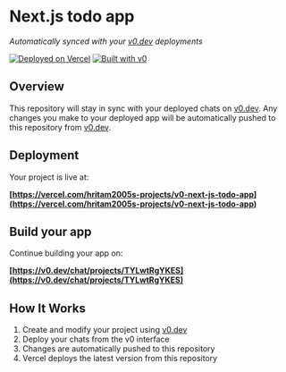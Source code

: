 # Next.js todo app

*Automatically synced with your [v0.dev](https://v0.dev) deployments*

[![Deployed on Vercel](https://img.shields.io/badge/Deployed%20on-Vercel-black?style=for-the-badge&logo=vercel)](https://vercel.com/hritam2005s-projects/v0-next-js-todo-app)
[![Built with v0](https://img.shields.io/badge/Built%20with-v0.dev-black?style=for-the-badge)](https://v0.dev/chat/projects/TYLwtRgYKES)

## Overview

This repository will stay in sync with your deployed chats on [v0.dev](https://v0.dev).
Any changes you make to your deployed app will be automatically pushed to this repository from [v0.dev](https://v0.dev).

## Deployment

Your project is live at:

**[https://vercel.com/hritam2005s-projects/v0-next-js-todo-app](https://vercel.com/hritam2005s-projects/v0-next-js-todo-app)**

## Build your app

Continue building your app on:

**[https://v0.dev/chat/projects/TYLwtRgYKES](https://v0.dev/chat/projects/TYLwtRgYKES)**

## How It Works

1. Create and modify your project using [v0.dev](https://v0.dev)
2. Deploy your chats from the v0 interface
3. Changes are automatically pushed to this repository
4. Vercel deploys the latest version from this repository